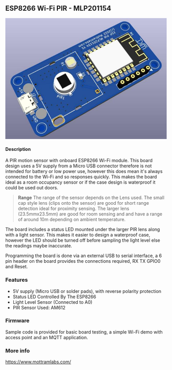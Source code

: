 ## ESP8266 Wi-Fi PIR - MLP201154
![Display-Type-B](Pictures/PIX201154.jpg?raw=true)

#### Description
A PIR motion sensor with onboard ESP8266 Wi-Fi module. This board design uses a 5V supply from a Micro USB connector therefore is not intended for battery or low power use, however this does mean it's always connected to the Wi-Fi and so responses quickly. This makes the board ideal as a room occupancy sensor or if the case design is waterproof it could be used out doors.

>**Range** 
The range of the sensor depends on the Lens used. The small cap style lens (clips onto the sensor) are good for short range detection ideal for proximity sensing. The larger lens (23.5mmx23.5mm) are good for room sensing and and have a range of around 10m depending on ambient temperature. 

The board includes a status LED  mounted under the larger PIR lens along with a light sensor. This makes it easier to design a waterproof case, however the LED should be turned off before sampling the light level else the readings maybe inaccurate.

Programming the board is done via an external USB to serial interface, a 6 pin header on the board provides the connections required, RX TX GPIO0 and Reset.

### Features
- 5V supply (Micro USB or solder pads), with reverse polarity protection
- Status LED Controlled By The ESP8266
- Light Level Sensor (Connected to A0)
- PIR Sensor Used: AM612

### Firmware
Sample code is provided for basic board testing, a simple Wi-Fi demo with access point and an MQTT application.

### More info
https://www.mottramlabs.com/
